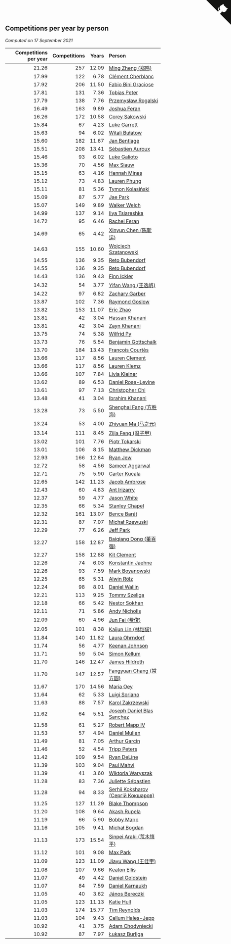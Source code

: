 ## Competitions per year by person

*Computed on 17 September 2021*

| Competitions per year | Competitions | Years | Person |
| ---: | ---: | ---: | :--- |
| 21.26 | 257 | 12.09 | [Ming Zheng (郑鸣)](https://www.worldcubeassociation.org/persons/2009ZHEN11) |
| 17.99 | 122 | 6.78 | [Clément Cherblanc](https://www.worldcubeassociation.org/persons/2014CHER05) |
| 17.92 | 206 | 11.50 | [Fabio Bini Graciose](https://www.worldcubeassociation.org/persons/2010GRAC02) |
| 17.81 | 131 | 7.36 | [Tobias Peter](https://www.worldcubeassociation.org/persons/2014PETE03) |
| 17.79 | 138 | 7.76 | [Przemysław Rogalski](https://www.worldcubeassociation.org/persons/2013ROGA02) |
| 16.49 | 163 | 9.89 | [Joshua Feran](https://www.worldcubeassociation.org/persons/2011FERA01) |
| 16.26 | 172 | 10.58 | [Corey Sakowski](https://www.worldcubeassociation.org/persons/2011SAKO01) |
| 15.84 | 67 | 4.23 | [Luke Garrett](https://www.worldcubeassociation.org/persons/2017GARR05) |
| 15.63 | 94 | 6.02 | [Witali Bułatow](https://www.worldcubeassociation.org/persons/2015BUAT01) |
| 15.60 | 182 | 11.67 | [Jan Bentlage](https://www.worldcubeassociation.org/persons/2010BENT01) |
| 15.51 | 208 | 13.41 | [Sébastien Auroux](https://www.worldcubeassociation.org/persons/2008AURO01) |
| 15.46 | 93 | 6.02 | [Luke Galioto](https://www.worldcubeassociation.org/persons/2015GALI02) |
| 15.36 | 70 | 4.56 | [Max Siauw](https://www.worldcubeassociation.org/persons/2017SIAU02) |
| 15.15 | 63 | 4.16 | [Hannah Minas](https://www.worldcubeassociation.org/persons/2017MINA04) |
| 15.12 | 73 | 4.83 | [Lauren Phung](https://www.worldcubeassociation.org/persons/2016PHUN02) |
| 15.11 | 81 | 5.36 | [Tymon Kolasiński](https://www.worldcubeassociation.org/persons/2016KOLA02) |
| 15.09 | 87 | 5.77 | [Jae Park](https://www.worldcubeassociation.org/persons/2015PARK24) |
| 15.07 | 149 | 9.89 | [Walker Welch](https://www.worldcubeassociation.org/persons/2011WELC01) |
| 14.99 | 137 | 9.14 | [Ilya Tsiareshka](https://www.worldcubeassociation.org/persons/2012TERE01) |
| 14.72 | 95 | 6.46 | [Rachel Feran](https://www.worldcubeassociation.org/persons/2015FERA01) |
| 14.69 | 65 | 4.42 | [Xinyun Chen (陈新运)](https://www.worldcubeassociation.org/persons/2017CHEN36) |
| 14.63 | 155 | 10.60 | [Wojciech Szatanowski](https://www.worldcubeassociation.org/persons/2011SZAT01) |
| 14.55 | 136 | 9.35 | [Reto Bubendorf](https://www.worldcubeassociation.org/persons/2012BUBE01) |
| 14.55 | 136 | 9.35 | [Reto Bubendorf](https://www.worldcubeassociation.org/persons/2012BUBE01) |
| 14.43 | 136 | 9.43 | [Finn Ickler](https://www.worldcubeassociation.org/persons/2012ICKL01) |
| 14.32 | 54 | 3.77 | [Yifan Wang (王逸帆)](https://www.worldcubeassociation.org/persons/2017WANY29) |
| 14.22 | 97 | 6.82 | [Zachary Garber](https://www.worldcubeassociation.org/persons/2014GARB01) |
| 13.87 | 102 | 7.36 | [Raymond Goslow](https://www.worldcubeassociation.org/persons/2014GOSL01) |
| 13.82 | 153 | 11.07 | [Eric Zhao](https://www.worldcubeassociation.org/persons/2010ZHAO19) |
| 13.81 | 42 | 3.04 | [Hassan Khanani](https://www.worldcubeassociation.org/persons/2018KHAN26) |
| 13.81 | 42 | 3.04 | [Zayn Khanani](https://www.worldcubeassociation.org/persons/2018KHAN28) |
| 13.75 | 74 | 5.38 | [Wilfrid Py](https://www.worldcubeassociation.org/persons/2016PYWI01) |
| 13.73 | 76 | 5.54 | [Benjamin Gottschalk](https://www.worldcubeassociation.org/persons/2016GOTT01) |
| 13.70 | 184 | 13.43 | [François Courtès](https://www.worldcubeassociation.org/persons/2008COUR01) |
| 13.66 | 117 | 8.56 | [Lauren Clement](https://www.worldcubeassociation.org/persons/2013KLEM01) |
| 13.66 | 117 | 8.56 | [Lauren Klemz](https://www.worldcubeassociation.org/persons/2013KLEM01) |
| 13.66 | 107 | 7.84 | [Livia Kleiner](https://www.worldcubeassociation.org/persons/2013KLEI03) |
| 13.62 | 89 | 6.53 | [Daniel Rose-Levine](https://www.worldcubeassociation.org/persons/2015ROSE01) |
| 13.61 | 97 | 7.13 | [Christopher Chi](https://www.worldcubeassociation.org/persons/2014CHIC01) |
| 13.48 | 41 | 3.04 | [Ibrahim Khanani](https://www.worldcubeassociation.org/persons/2018KHAN27) |
| 13.28 | 73 | 5.50 | [Shenghai Fang (方胜海)](https://www.worldcubeassociation.org/persons/2016FANG01) |
| 13.24 | 53 | 4.00 | [Zhiyuan Ma (马之元)](https://www.worldcubeassociation.org/persons/2017MAZH04) |
| 13.14 | 111 | 8.45 | [Zijia Feng (冯子甲)](https://www.worldcubeassociation.org/persons/2013FENG02) |
| 13.02 | 101 | 7.76 | [Piotr Tokarski](https://www.worldcubeassociation.org/persons/2013TOKA01) |
| 13.01 | 106 | 8.15 | [Matthew Dickman](https://www.worldcubeassociation.org/persons/2013DICK01) |
| 12.93 | 166 | 12.84 | [Ryan Jew](https://www.worldcubeassociation.org/persons/2008JEWR01) |
| 12.72 | 58 | 4.56 | [Sameer Aggarwal](https://www.worldcubeassociation.org/persons/2017AGGA01) |
| 12.71 | 75 | 5.90 | [Carter Kucala](https://www.worldcubeassociation.org/persons/2015KUCA01) |
| 12.65 | 142 | 11.23 | [Jacob Ambrose](https://www.worldcubeassociation.org/persons/2010AMBR01) |
| 12.43 | 60 | 4.83 | [Ant Irizarry](https://www.worldcubeassociation.org/persons/2016IRIZ02) |
| 12.37 | 59 | 4.77 | [Jason White](https://www.worldcubeassociation.org/persons/2016WHIT16) |
| 12.35 | 66 | 5.34 | [Stanley Chapel](https://www.worldcubeassociation.org/persons/2016CHAP04) |
| 12.32 | 161 | 13.07 | [Bence Barát](https://www.worldcubeassociation.org/persons/2008BARA01) |
| 12.31 | 87 | 7.07 | [Michał Rzewuski](https://www.worldcubeassociation.org/persons/2014RZEW01) |
| 12.29 | 77 | 6.26 | [Jeff Park](https://www.worldcubeassociation.org/persons/2015PARK08) |
| 12.27 | 158 | 12.87 | [Baiqiang Dong (董百强)](https://www.worldcubeassociation.org/persons/2008DONG06) |
| 12.27 | 158 | 12.88 | [Kit Clement](https://www.worldcubeassociation.org/persons/2008CLEM01) |
| 12.26 | 74 | 6.03 | [Konstantin Jaehne](https://www.worldcubeassociation.org/persons/2015JAEH01) |
| 12.26 | 93 | 7.59 | [Mark Boyanowski](https://www.worldcubeassociation.org/persons/2014BOYA01) |
| 12.25 | 65 | 5.31 | [Alwin Rölz](https://www.worldcubeassociation.org/persons/2016ROLZ01) |
| 12.24 | 98 | 8.01 | [Daniel Wallin](https://www.worldcubeassociation.org/persons/2013WALL03) |
| 12.21 | 113 | 9.25 | [Tommy Szeliga](https://www.worldcubeassociation.org/persons/2012SZEL01) |
| 12.18 | 66 | 5.42 | [Nestor Sokhan](https://www.worldcubeassociation.org/persons/2016SOKH01) |
| 12.11 | 71 | 5.86 | [Andy Nicholls](https://www.worldcubeassociation.org/persons/2015NICH04) |
| 12.09 | 60 | 4.96 | [Jun Fei (费俊)](https://www.worldcubeassociation.org/persons/2016FEIJ02) |
| 12.05 | 101 | 8.38 | [Kaijun Lin (林恺俊)](https://www.worldcubeassociation.org/persons/2013LINK01) |
| 11.84 | 140 | 11.82 | [Laura Ohrndorf](https://www.worldcubeassociation.org/persons/2009OHRN01) |
| 11.74 | 56 | 4.77 | [Keenan Johnson](https://www.worldcubeassociation.org/persons/2016JOHN30) |
| 11.71 | 59 | 5.04 | [Simon Kellum](https://www.worldcubeassociation.org/persons/2016KELL12) |
| 11.70 | 146 | 12.47 | [James Hildreth](https://www.worldcubeassociation.org/persons/2009HILD01) |
| 11.70 | 147 | 12.57 | [Fangyuan Chang (常方圆)](https://www.worldcubeassociation.org/persons/2009CHAN04) |
| 11.67 | 170 | 14.56 | [Maria Oey](https://www.worldcubeassociation.org/persons/2007OEYM01) |
| 11.64 | 62 | 5.33 | [Luigi Soriano](https://www.worldcubeassociation.org/persons/2016SORI04) |
| 11.63 | 88 | 7.57 | [Karol Zakrzewski](https://www.worldcubeassociation.org/persons/2014ZAKR01) |
| 11.62 | 64 | 5.51 | [Joseph Daniel Blas Sanchez](https://www.worldcubeassociation.org/persons/2016SANC08) |
| 11.58 | 61 | 5.27 | [Robert Mapp IV](https://www.worldcubeassociation.org/persons/2016IVRO01) |
| 11.53 | 57 | 4.94 | [Daniel Mullen](https://www.worldcubeassociation.org/persons/2016MULL04) |
| 11.49 | 81 | 7.05 | [Arthur Garcin](https://www.worldcubeassociation.org/persons/2014GARC27) |
| 11.46 | 52 | 4.54 | [Tripp Peters](https://www.worldcubeassociation.org/persons/2017PETE04) |
| 11.42 | 109 | 9.54 | [Ryan DeLine](https://www.worldcubeassociation.org/persons/2012DELI01) |
| 11.39 | 103 | 9.04 | [Paul Mahvi](https://www.worldcubeassociation.org/persons/2012MAHV01) |
| 11.39 | 41 | 3.60 | [Wiktoria Waryszak](https://www.worldcubeassociation.org/persons/2018WARY01) |
| 11.28 | 83 | 7.36 | [Juliette Sébastien](https://www.worldcubeassociation.org/persons/2014SEBA01) |
| 11.28 | 94 | 8.33 | [Serhii Koksharov (Сергій Кокшаров)](https://www.worldcubeassociation.org/persons/2013KOKS01) |
| 11.25 | 127 | 11.29 | [Blake Thompson](https://www.worldcubeassociation.org/persons/2010THOM03) |
| 11.20 | 108 | 9.64 | [Akash Rupela](https://www.worldcubeassociation.org/persons/2012RUPE01) |
| 11.19 | 66 | 5.90 | [Bobby Mapp](https://www.worldcubeassociation.org/persons/2015MAPP01) |
| 11.16 | 105 | 9.41 | [Michał Bogdan](https://www.worldcubeassociation.org/persons/2012BOGD01) |
| 11.13 | 173 | 15.54 | [Sinpei Araki (荒木慎平)](https://www.worldcubeassociation.org/persons/2006ARAK01) |
| 11.12 | 101 | 9.08 | [Max Park](https://www.worldcubeassociation.org/persons/2012PARK03) |
| 11.09 | 123 | 11.09 | [Jiayu Wang (王佳宇)](https://www.worldcubeassociation.org/persons/2010WANG53) |
| 11.08 | 107 | 9.66 | [Keaton Ellis](https://www.worldcubeassociation.org/persons/2012ELLI01) |
| 11.07 | 49 | 4.42 | [Daniel Goldstein](https://www.worldcubeassociation.org/persons/2017GOLD01) |
| 11.07 | 84 | 7.59 | [Daniel Karnaukh](https://www.worldcubeassociation.org/persons/2014KARN02) |
| 11.05 | 40 | 3.62 | [János Bereczki](https://www.worldcubeassociation.org/persons/2018BERE01) |
| 11.05 | 123 | 11.13 | [Katie Hull](https://www.worldcubeassociation.org/persons/2010HULL01) |
| 11.03 | 174 | 15.77 | [Tim Reynolds](https://www.worldcubeassociation.org/persons/2005REYN01) |
| 11.03 | 104 | 9.43 | [Callum Hales-Jepp](https://www.worldcubeassociation.org/persons/2012HALE01) |
| 10.92 | 41 | 3.75 | [Adam Chodyniecki](https://www.worldcubeassociation.org/persons/2017CHOD02) |
| 10.92 | 87 | 7.97 | [Łukasz Burliga](https://www.worldcubeassociation.org/persons/2013BURL01) |


<a href="https://github.com/jonatanklosko/wca_statistics" class="github-corner" aria-label="View source on Github"><svg width="80" height="80" viewBox="0 0 250 250" style="fill:#151513; color:#fff; position: absolute; top: 0; border: 0; right: 0;" aria-hidden="true"><path d="M0,0 L115,115 L130,115 L142,142 L250,250 L250,0 Z"></path><path d="M128.3,109.0 C113.8,99.7 119.0,89.6 119.0,89.6 C122.0,82.7 120.5,78.6 120.5,78.6 C119.2,72.0 123.4,76.3 123.4,76.3 C127.3,80.9 125.5,87.3 125.5,87.3 C122.9,97.6 130.6,101.9 134.4,103.2" fill="currentColor" style="transform-origin: 130px 106px;" class="octo-arm"></path><path d="M115.0,115.0 C114.9,115.1 118.7,116.5 119.8,115.4 L133.7,101.6 C136.9,99.2 139.9,98.4 142.2,98.6 C133.8,88.0 127.5,74.4 143.8,58.0 C148.5,53.4 154.0,51.2 159.7,51.0 C160.3,49.4 163.2,43.6 171.4,40.1 C171.4,40.1 176.1,42.5 178.8,56.2 C183.1,58.6 187.2,61.8 190.9,65.4 C194.5,69.0 197.7,73.2 200.1,77.6 C213.8,80.2 216.3,84.9 216.3,84.9 C212.7,93.1 206.9,96.0 205.4,96.6 C205.1,102.4 203.0,107.8 198.3,112.5 C181.9,128.9 168.3,122.5 157.7,114.1 C157.9,116.9 156.7,120.9 152.7,124.9 L141.0,136.5 C139.8,137.7 141.6,141.9 141.8,141.8 Z" fill="currentColor" class="octo-body"></path></svg></a><style>.github-corner:hover .octo-arm{animation:octocat-wave 560ms ease-in-out}@keyframes octocat-wave{0%,100%{transform:rotate(0)}20%,60%{transform:rotate(-25deg)}40%,80%{transform:rotate(10deg)}}@media (max-width:500px){.github-corner:hover .octo-arm{animation:none}.github-corner .octo-arm{animation:octocat-wave 560ms ease-in-out}}</style>
